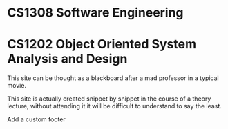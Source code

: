# CS1308 Software Engineering
# CS1202 Object Oriented System Analysis and Design

This site can be thought as a blackboard after a mad professor in a typical movie.

This site is actually created snippet by snippet in the course of a theory lecture, without attending it it will be difficult to understand to say the least.

 Add a custom footer
 
